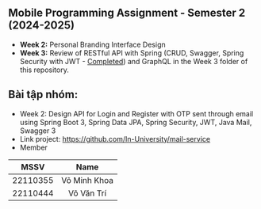 ## Mobile Programming Assignment - Semester 2 (2024-2025)
- **Week 2:** Personal Branding Interface Design  
- **Week 3:** Review of RESTful API with Spring (CRUD, Swagger, Spring Security with JWT - [Completed](https://github.com/In-University/mail-service)) and GraphQL in the Week 3 folder of this repository.


## Bài tập nhóm: 
- Week 2: Design API for Login and Register with OTP sent through email using Spring Boot 3, Spring Data JPA, Spring Security, JWT, Java Mail, Swagger 3
- Link project: https://github.com/In-University/mail-service
- Member

| MSSV  | Name |
| ------------- |:-------------:|
| 22110355      | Võ Minh Khoa     |
| 22110444      | Võ Văn Trí     |
